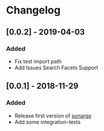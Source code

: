 # Changelog

## [0.0.2] - 2019-04-03
### Added

- Fix test import path
- Add Issues Search Facets Support

## [0.0.1] - 2018-11-29
### Added

- Release first version of [sonargo](https://github.com/programmer-zpz/sonargo)
- Add some integration-tests

